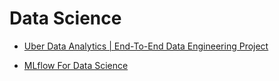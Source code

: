 # Data Science

* [Uber Data Analytics | End-To-End Data Engineering Project](https://www.youtube.com/watch?v=WpQECq5Hx9g)

* [MLflow For Data Science](https://www.youtube.com/playlist?list=PLkz_y24mlSJZrqiZ4_cLUiP0CBN5wFmTb)
